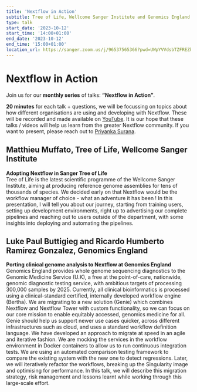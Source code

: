 ```yaml
---
title: 'Nextflow in Action'
subtitle: Tree of Life, Wellcome Sanger Institute and Genomics England
type: talk
start_date: '2023-10-12'
start_time: '14:00+01:00'
end_date: '2023-10-12'
end_time: '15:00+01:00'
location_url: https://sanger.zoom.us/j/96537565366?pwd=UWpYVVdsbTZFREZkbndaZGNkNGJrdz09
---
```


# Nextflow in Action

Join us for our **monthly series** of talks: **“Nextflow in Action”**.

**20 minutes** for each talk + questions, we will be focussing on topics about how different organisations are using and developing with Nextflow.
These will be recorded and made available on [YouTube](https://www.youtube.com/@workflows-community).
It is our hope that these talks / videos will help us learn from the greater Nextflow community. If you want to present, please reach out to [Priyanka Surana](mailto:ps22@sanger.ac.uk).

## Matthieu Muffato, Tree of Life, Wellcome Sanger Institute
**Adopting Nextflow in Sanger Tree of Life**
<br>Tree of Life is the latest scientific programme of the Wellcome Sanger Institute, aiming at producing reference genome assemblies for tens of thousands of species. We decided early on that Nextflow would be the workflow manager of choice - what an adventure it has been ! In this presentation, I will tell you about our journey, starting from training users, setting up development environments, right up to advertising our complete pipelines and reaching out to users outside of the department, with some insights into deploying and automating the pipelines.

## Luke Paul Buttigieg and Ricardo Humberto Ramirez Gonzalez, Genomics England
**Porting clinical genome analysis to Nextflow at Genomics England**
<br>Genomics England provides whole genome sequencing diagnostics to the Genomic Medicine Service (U.K), a free at the point-of-care, nationwide, genomic diagnostic testing service, with ambitious targets of processing 300,000 samples by 2025. Currently, all clinical bioinformatics is processed using a clinical-standard certified, internally developed workflow engine (Bertha). We are migrating to a new solution (Genie) which combines Nextflow and Nextflow Tower with custom functionality, so we can focus on our core mission to enable equitably accessed, genomics medicine for all. Genie should help us support newer use cases quicker, across different infrastructures such as cloud, and uses a standard workflow definition language. We have developed an approach to migrate at speed in an agile and iterative fashion. We are mocking the services in the workflow environment in Docker containers to allow us to run continuous integration tests. We are using an automated comparison testing framework to compare the existing system with the new one to detect regressions. Later, we will iteratively refactor the workflows, breaking up the Singularity image and optimising for performance. In this talk, we will describe this migration strategy, risk management and lessons learnt while working through this large-scale effort.

